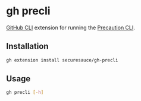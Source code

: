 # gh precli

[GitHub CLI](https://github.com/cli/cli) extension for running the [Precaution CLI](https://github.com/securesauce/precli).

## Installation
```bash
gh extension install securesauce/gh-precli
```

## Usage
```bash
gh precli [-h]
```
